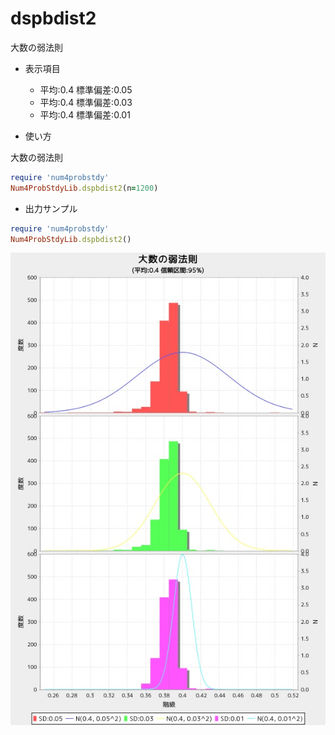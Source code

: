 dspbdist2
=========
大数の弱法則

* 表示項目
  - 平均:0.4 標準偏差:0.05
  - 平均:0.4 標準偏差:0.03
  - 平均:0.4 標準偏差:0.01

* 使い方

大数の弱法則

```ruby
require 'num4probstdy'
Num4ProbStdyLib.dspbdist2(n=1200)
```

* 出力サンプル

```ruby
require 'num4probstdy'
Num4ProbStdyLib.dspbdist2()
```

![dspbdist2](images/weekLawOfLargeNums.jpg)


